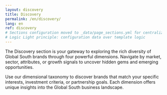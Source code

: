 ```yaml
---
layout: discovery
title: Discovery
permalink: /en/discovery/
lang: en
ref: discovery
# Sections configuration moved to _data/page_sections.yml for centralized management
# Logic Light principle: configuration data over template logic
---
```


The Discovery section is your gateway to exploring the rich diversity of Global South brands through four powerful dimensions. Navigate by market, sector, attributes, or growth signals to uncover hidden gems and emerging opportunities.

Use our dimensional taxonomy to discover brands that match your specific interests, investment criteria, or partnership goals. Each dimension offers unique insights into the Global South business landscape.
